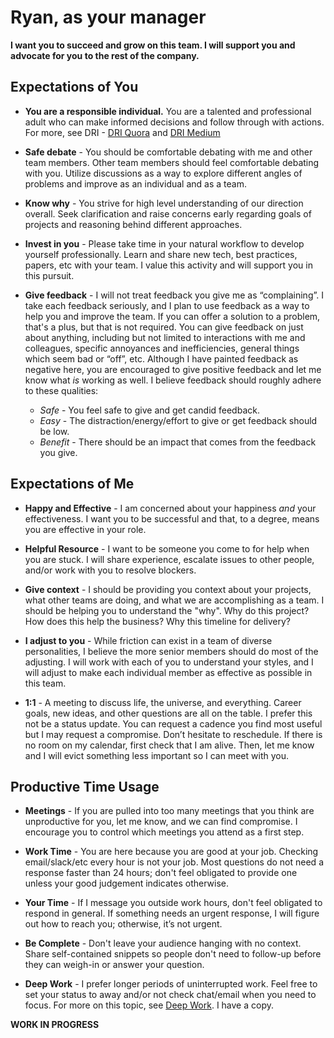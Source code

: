 # Ryan, as your manager
__I want you to succeed and grow on this team. I will support you and advocate for you to the rest of the company.__

## Expectations of You
* __You are a responsible individual.__ You are a talented and professional adult who can make informed decisions and follow through with actions. For more, see DRI - [DRI Quora](https://www.quora.com/How-well-does-Apples-Directly-Responsible-Individual-DRI-model-work-in-practice) and [DRI Medium](https://medium.com/@mmamet/directly-responsible-individuals-f5009f465da4)

* __Safe debate__ - You should be comfortable debating with me and other team members. Other team members should feel comfortable debating with you. Utilize discussions as a way to explore different angles of problems and improve as an individual and as a team.

* __Know why__ - You strive for high level understanding of our direction overall. Seek clarification and raise concerns early regarding goals of projects and reasoning behind different approaches.

* __Invest in you__ - Please take time in your natural workflow to develop yourself professionally. Learn and share new tech, best practices, papers, etc with your team. I value this activity and will support you in this pursuit.

* __Give feedback__ - I will not treat feedback you give me as “complaining”. I take each feedback seriously, and I plan to use feedback as a way to help you and improve the team. If you can offer a solution to a problem, that's a plus, but that is not required. You can give feedback on just about anything, including but not limited to interactions with me and colleagues, specific annoyances and inefficiencies, general things which seem bad or “off”, etc. Although I have painted feedback as negative here, you are encouraged to give positive feedback and let me know what _is_ working as well. I believe feedback should roughly adhere to these qualities:
  * _Safe_ - You feel safe to give and get candid feedback.
  * _Easy_ - The distraction/energy/effort to give or get feedback should be low.
  * _Benefit_ - There should be an impact that comes from the feedback you give.

## Expectations of Me
* __Happy and Effective__ - I am concerned about your happiness _and_ your effectiveness. I want you to be successful and that, to a degree, means you are effective in your role.

* __Helpful Resource__ - I want to be someone you come to for help when you are stuck. I will share experience, escalate issues to other people, and/or work with you to resolve blockers.

* __Give context__ - I should be providing you context about your projects, what other teams are doing, and what we are accomplishing as a team. I should be helping you to understand the "why". Why do this project? How does this help the business? Why this timeline for delivery?

* __I adjust to you__ - While friction can exist in a team of diverse personalities, I believe the more senior members should do most of the adjusting. I will work with each of you to understand your styles, and I will adjust to make each individual member as effective as possible in this team.

* __1:1__ - A meeting to discuss life, the universe, and everything. Career goals, new ideas, and other questions are all on the table. I prefer this not be a status update. You can request a cadence you find most useful but I may request a compromise. Don’t hesitate to reschedule. If there is no room on my calendar, first check that I am alive. Then, let me know and I will evict something less important so I can meet with you.

## Productive Time Usage
* __Meetings__ - If you are pulled into too many meetings that you think are unproductive for you, let me know, and we can find compromise. I encourage you to control which meetings you attend as a first step.

* __Work Time__ - You are here because you are good at your job. Checking email/slack/etc every hour is not your job. Most questions do not need a response faster than 24 hours; don't feel obligated to provide one unless your good judgement indicates otherwise.

* __Your Time__ - If I message you outside work hours, don't feel obligated to respond in general. If something needs an urgent response, I will figure out how to reach you; otherwise, it’s not urgent.

* __Be Complete__ - Don't leave your audience hanging with no context. Share self-contained snippets so people don't need to follow-up before they can weigh-in or answer your question.

* __Deep Work__ - I prefer longer periods of uninterrupted work. Feel free to set your status to away and/or not check chat/email when you need to focus. For more on this topic, see [Deep Work](http://calnewport.com/books/deep-work/). I have a copy.


__WORK IN PROGRESS__

